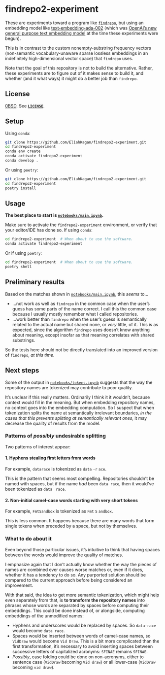 <!-- SPDX-License-Identifier: 0BSD -->

# findrepo2-experiment

<!--
  Repo description:
  Semantic text embedding experiments for a utility like findrepo
-->

These are experiments toward a program like
[`findrepo`](https://github.com/EliahKagan/newrepo-findrepo#using-findrepo),
but using an embedding model like
[text-embedding-ada-002](https://platform.openai.com/docs/guides/embeddings/embedding-models)
(which was [OpenAI’s new general purpose text embedding
model](https://openai.com/blog/new-and-improved-embedding-model/) at the time
these experiments were begun).

This is in contrast to the custom nonempty-substring frequency vectors
(non-semantic vocabulary-unaware sparse lossless embeddings in an indefinitely
high-dimensional vector space) that `findrepo` uses.

Note that the goal of this repository is not to build the alternative. Rather,
these experiments are to figure out of it makes sense to build it, and whether
(and it what ways) it might do a better job than `findrepo`.

## License

[0BSD](https://spdx.org/licenses/0BSD.html). See [**`LICENSE`**](LICENSE).

## Setup

Using `conda`:

```sh
git clone https://github.com/EliahKagan/findrepo2-experiment.git
cd findrepo2-experiment
conda env create
conda activate findrepo2-experiment
conda develop .
```

Or using `poetry`:

```sh
git clone https://github.com/EliahKagan/findrepo2-experiment.git
cd findrepo2-experiment
poetry install
```

## Usage

**The best place to start is [`notebooks/main.ipynb`](notebooks/main.ipynb).**

Make sure to activate the `findrepo2-experiment` environment, or verify that
your editor/IDE has done so. If using `conda`:

```sh
cd findrepo2-experiment  # When about to use the software.
conda activate findrepo2-experiment
```

Or if using `poetry`:

```sh
cd findrepo2-experiment  # When about to use the software.
poetry shell
```

## Preliminary results

Based on the matches shown in [`notebooks/main.ipynb`](notebooks/main.ipynb),
this *seems* to…

- …not work as well as `findrepo` in the common case when the user’s guess has
  some parts of the name correct. I call this the common case because I usually
  mostly remember what I called repositories.
- …work better than `findrepo` when the user’s guess is semantically related to
  the actual name but shared none, or *very* little, of it. This is as
  expected, since the algorithm `findrepo` uses doesn’t know anything about
  meaning, except insofar as that meaning correlates with shared substrings.

So the tests here should not be directly translated into an improved version of
`findrepo`, *at this time*.

## Next steps

Some of the output in [`notebooks/tokens.ipynb`](notebooks/tokens.ipynb)
suggests that the way the repository names are tokenized may contribute to poor
quality.

It’s unclear if this really matters. Ordinarily I think it it wouldn’t, because
context would fill in the meaning. But when embedding repository names, no
context goes into the embedding computation. So I suspect that when
tokenization splits the name at semantically irrelevant boundaries, *in the
cases that this prevents splitting at semantically relevant ones*, it may
decrease the quality of results from the model.

### Patterns of *possibly* undesirable splitting

Two patterns of interest appear:

#### 1. Hyphens stealing first letters from words

For example, `datarace` is tokenized as `data` `-r` `ace`.

This is the pattern that seems most compelling. Repositories shouldn’t be named
with spaces, but if the name *had* been `data race`, then it would’ve been
tokenized as `data` <code>&nbsp;race</code>.

#### 2. Non-initial camel-case words starting with very short tokens

For example, `FmtSandbox` is tokenized as `Fmt` `S` `andbox`.

This is less common. It happens because there are many words that form single
tokens when preceded by a space, but not by themselves.

### What to do about it

Even beyond those particular issues, it’s intuitive to think that having spaces
between the words would improve the quality of matches.

I emphasize again that I don’t actually know whether the way the pieces of
names are combined ever causes worse matches or, even if it does, whether it
has a tendency to do so. Any purported solution should be compared to the
current approach before being considered an improvement.

With that said, the idea to get more semantic tokenization, which might help
even separately from that, is **to transform the repository names** into
phrases whose words are separated by spaces before computing their embeddings.
This could be done instead of, or alongside, computing embeddings of the
unmodified names:

- Hyphens and underscores would be replaced by spaces. So `data-race` would
  become `data race`.
- Spaces would be inserted between words of camel-case names, so `VidDraw`
  would become `Vid Draw`. This is a bit more complicated than the first
  transformation, it’s necessary to avoid inserting spaces between successive
  letters of capitalized acronyms: `SFINAE` remains `SFINAE`.
- *Possibly*, case folding could be done on non-acronyms, either to sentence
  case (`VidDraw` becoming `Vid draw`) or all lower-case (`VidDraw` becoming
  `vid draw`).
